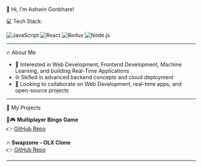 👋 Hi, I'm Ashwin Gonbhare!

💻 Tech Stack:

![JavaScript](https://img.shields.io/badge/JAVASCRIPT-F7DF1E?style=for-the-badge&logo=javascript&logoColor=000)
![React](https://img.shields.io/badge/REACT-20232A?style=for-the-badge&logo=react&logoColor=61DAFB)
![Redux](https://img.shields.io/badge/REDUX-764ABC?style=for-the-badge&logo=redux&logoColor=white)
![Node.js](https://img.shields.io/badge/NODE.JS-339933?style=for-the-badge&logo=node.js&logoColor=white)

---

🔥 About Me

- 👀 Interested in Web Development, Frontend Development, Machine Learning, and building Real-Time Applications  
- 🌐 Skilled in advanced backend concepts and cloud deployment  
- 💞️ Looking to collaborate on Web Development, real-time apps, and open-source projects  

---

📱 My Projects

🌟🎮 **Multiplayer Bingo Game**  
👉 [GitHub Repo](https://github.com/ashwin212004/bingo)

🔥 **Swapzone - OLX Clone**  
👉 [GitHub Repo](https://github.com/ashwin212004/swapzone)

---

<!--
**ashwin212004/ashwin212004** is a ✨ _special_ ✨ repository because its `README.md` (this file) appears on your GitHub profile.
-->
